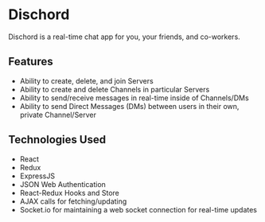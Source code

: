 # Dischord

Dischord is a real-time chat app for you, your friends, and co-workers.

## Features

- Ability to create, delete, and join Servers
- Ability to create and delete Channels in particular Servers
- Ability to send/receive messages in real-time inside of Channels/DMs
- Ability to send Direct Messages (DMs) between users in their own, private Channel/Server

## Technologies Used

- React
- Redux
- ExpressJS
- JSON Web Authentication
- React-Redux Hooks and Store
- AJAX calls for fetching/updating
- Socket.io for maintaining a web socket connection for real-time updates
